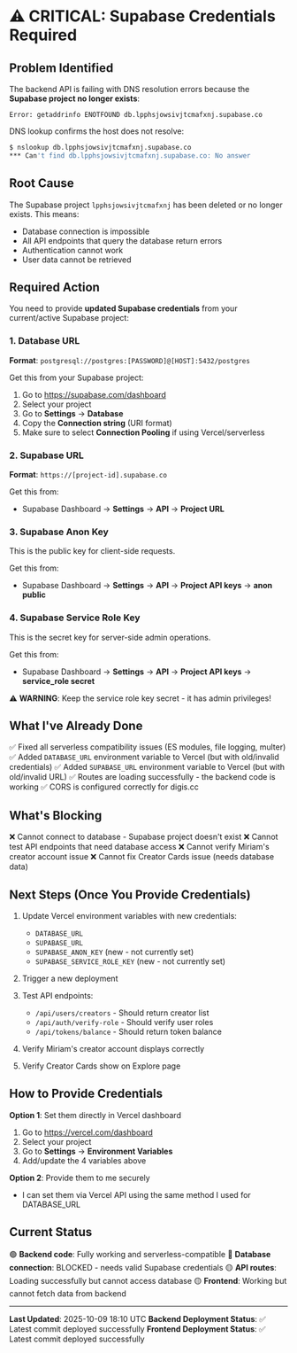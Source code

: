 # ⚠️ CRITICAL: Supabase Credentials Required

## Problem Identified

The backend API is failing with DNS resolution errors because the **Supabase project no longer exists**:

```
Error: getaddrinfo ENOTFOUND db.lpphsjowsivjtcmafxnj.supabase.co
```

DNS lookup confirms the host does not resolve:
```bash
$ nslookup db.lpphsjowsivjtcmafxnj.supabase.co
*** Can't find db.lpphsjowsivjtcmafxnj.supabase.co: No answer
```

## Root Cause

The Supabase project `lpphsjowsivjtcmafxnj` has been deleted or no longer exists. This means:
- Database connection is impossible
- All API endpoints that query the database return errors
- Authentication cannot work
- User data cannot be retrieved

## Required Action

You need to provide **updated Supabase credentials** from your current/active Supabase project:

### 1. Database URL
**Format**: `postgresql://postgres:[PASSWORD]@[HOST]:5432/postgres`

Get this from your Supabase project:
1. Go to https://supabase.com/dashboard
2. Select your project
3. Go to **Settings** → **Database**
4. Copy the **Connection string** (URI format)
5. Make sure to select **Connection Pooling** if using Vercel/serverless

### 2. Supabase URL
**Format**: `https://[project-id].supabase.co`

Get this from:
- Supabase Dashboard → **Settings** → **API** → **Project URL**

### 3. Supabase Anon Key
This is the public key for client-side requests.

Get this from:
- Supabase Dashboard → **Settings** → **API** → **Project API keys** → **anon public**

### 4. Supabase Service Role Key
This is the secret key for server-side admin operations.

Get this from:
- Supabase Dashboard → **Settings** → **API** → **Project API keys** → **service_role secret**

⚠️ **WARNING**: Keep the service role key secret - it has admin privileges!

## What I've Already Done

✅ Fixed all serverless compatibility issues (ES modules, file logging, multer)
✅ Added `DATABASE_URL` environment variable to Vercel (but with old/invalid credentials)
✅ Added `SUPABASE_URL` environment variable to Vercel (but with old/invalid URL)
✅ Routes are loading successfully - the backend code is working
✅ CORS is configured correctly for digis.cc

## What's Blocking

❌ Cannot connect to database - Supabase project doesn't exist
❌ Cannot test API endpoints that need database access
❌ Cannot verify Miriam's creator account issue
❌ Cannot fix Creator Cards issue (needs database data)

## Next Steps (Once You Provide Credentials)

1. Update Vercel environment variables with new credentials:
   - `DATABASE_URL`
   - `SUPABASE_URL`
   - `SUPABASE_ANON_KEY` (new - not currently set)
   - `SUPABASE_SERVICE_ROLE_KEY` (new - not currently set)

2. Trigger a new deployment

3. Test API endpoints:
   - `/api/users/creators` - Should return creator list
   - `/api/auth/verify-role` - Should verify user roles
   - `/api/tokens/balance` - Should return token balance

4. Verify Miriam's creator account displays correctly

5. Verify Creator Cards show on Explore page

## How to Provide Credentials

**Option 1**: Set them directly in Vercel dashboard
1. Go to https://vercel.com/dashboard
2. Select your project
3. Go to **Settings** → **Environment Variables**
4. Add/update the 4 variables above

**Option 2**: Provide them to me securely
- I can set them via Vercel API using the same method I used for DATABASE_URL

## Current Status

🟢 **Backend code**: Fully working and serverless-compatible
🔴 **Database connection**: BLOCKED - needs valid Supabase credentials
🟡 **API routes**: Loading successfully but cannot access database
🟡 **Frontend**: Working but cannot fetch data from backend

---

**Last Updated**: 2025-10-09 18:10 UTC
**Backend Deployment Status**: ✅ Latest commit deployed successfully
**Frontend Deployment Status**: ✅ Latest commit deployed successfully
